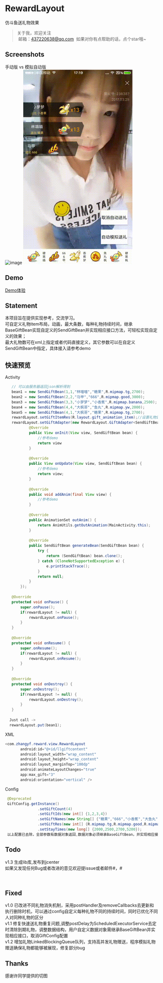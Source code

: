 # RewardLayout
仿斗鱼送礼物效果
> 关于我，欢迎关注  
  邮箱：437220638@qq.com
  如果对你有点帮助的话，点个star哦~
 
## Screenshots
手动版&nbsp;vs&nbsp;模拟自动版<br>
![image](/screenshots/photo.gif) ![image](/screenshots/photo2.gif)

## Demo
[Demo体验](/sample.apk)

## Statement
本项目旨在提供实现参考，交流学习。<br>
可自定义礼物item布局，动画，最大条数，每种礼物持续时间，继承BaseGiftBean实现自定义的SendGiftBean并实现相应接口方法，可轻松实现自定义的效果；<br>
最大礼物数可在xml上指定或者代码直接定义，其它参数可以在自定义SendGiftBean中指定，具体接入请参考demo

## 快速预览
Activity
 ```java
    // 可以由服务器返回json解析得到
    bean1 = new SendGiftBean(1,1,"林喵喵","糖果",R.mipmap.tg,2700);
    bean2 = new SendGiftBean(2,2,"马甲","666",R.mipmap.good,3000);
    bean3 = new SendGiftBean(3,3,"小梦梦","小香蕉",R.mipmap.banana,2500);
    bean4 = new SendGiftBean(4,4,"大枫哥","鱼丸",R.mipmap.yw,2000);
    bean5 = new SendGiftBean(4,1,"大枫哥","糖果",R.mipmap.tg,2700);
    rewardLayout.setGiftItemRes(R.layout.gift_animation_item);//设置礼物item布局
    rewardLayout.setGiftAdapter(new RewardLayout.GiftAdapter<SendGiftBean>() {
            @Override
            public View onInit(View view, SendGiftBean bean) {
                //参考demo
                return view
            }

            @Override
            public View onUpdate(View view, SendGiftBean bean) {
                //参考demo
                return view;
            }

            @Override
            public void addAnim(final View view) {
                //参考demo
            }

            @Override
            public AnimationSet outAnim() {
                return AnimUtils.getOutAnimation(MainActivity.this);
            }

            @Override
            public SendGiftBean generateBean(SendGiftBean bean) {
                try {
                    return (SendGiftBean) bean.clone();
                } catch (CloneNotSupportedException e) {
                    e.printStackTrace();
                }
                return null;
            }
        });
        
    @Override
    protected void onPause() {
        super.onPause();
        if(rewardLayout != null) {
            rewardLayout.onPause();
        }
    }

    @Override
    protected void onResume() {
        super.onResume();
        if(rewardLayout != null) {
            rewardLayout.onResume();
        }
    }

    @Override
    protected void onDestroy() {
        super.onDestroy();
        if(rewardLayout != null) {
            rewardLayout.onDestroy();
        }
    }
    
   Just call ->
   rewardLayout.put(bean1);
```
XML
 ```java
<com.zhangyf.reward.view.RewardLayout
        android:id="@+id/llgiftcontent"
        android:layout_width="wrap_content"
        android:layout_height="wrap_content"
        android:layout_marginTop="100dp"
        android:animateLayoutChanges="true"
        app:max_gift="3"
        android:orientation="vertical" />
```
Config
 ```java
  @Deprecated
  GiftConfig.getInstance()
                .setGiftCount(4)
                .setGiftIds(new int[] {1,2,3,4})
                .setGiftNames(new String[] {"糖果","666","小香蕉","大鱼丸"})
                .setGiftRes(new int[] {R.mipmap.tg,R.mipmap.good,R.mipmap.banana,R.mipmap.yw})
                .setStayTimes(new long[] {2000,2500,2700,5200});
  以上配置已去除，全部参数有数据对象返回,数据对象必须继承BaseGiftBean，并实现相应接口，具体参考demo
 ```
## Todo
v1.3 生成lib库,发布到jcenter<br>
如果又发现任何Bug或者改进的意见欢迎提issue或者邮件#，#

 
## Fixed 
v1.0 已改进不同礼物消失机制，采用postHandler及removeCallbacks去更新和执行删除时机，可以通过config自定义每种礼物不同的持续时间，同时已优化不同人对同种礼物的区分<br>
v1.1 修复快速送礼物重复问题,调整postDelay为ScheduledExecutorService去定时清除到期礼物，调整数据结构，用户自定义数据对象需继承BaseGiftBean并实现相应接口，取消GiftConfig配置<br>
v1.2 增加礼物LinkedBlockingQueue队列，支持高并发礼物赠送，程序模拟礼物赠送确保礼物都能够被展现，修复部分bug

## Thanks
感谢许同学提供的切图
